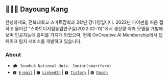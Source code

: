 ## 👩🏻‍💻 Dayoung Kang
안녕하세요, 전북대학교 스마트팜학과 3학년 강다영입니다. 2022년 파이썬을 처음 접하고 들어간 "스마트디지털농업연구실(2022.02-11)"에서 생산량 예측 모델을 개발해보며 인공지능에 흥미를 가지게 되었으며, 현재 OnCreative AI Membership에서 딥페이크 탐지 서비스를 개발하고 있습니다.

### About
- <code>🎓 Jeonbuk National Univ. Junior(smartfarm)</code>
- <code>🅴 [E-mail](mailto:kallzero1008@jbnu.ac.kr)</code> | <code>🅻 [LinkedIn](https://www.linkedin.com/in/riverallzero/)</code> | <code>🆃 [Tistory](https://riverallzero.tistory.com/)</code> | <code>🅳 [Dacon](https://dacon.io/myprofile/452547/home)</code> 
